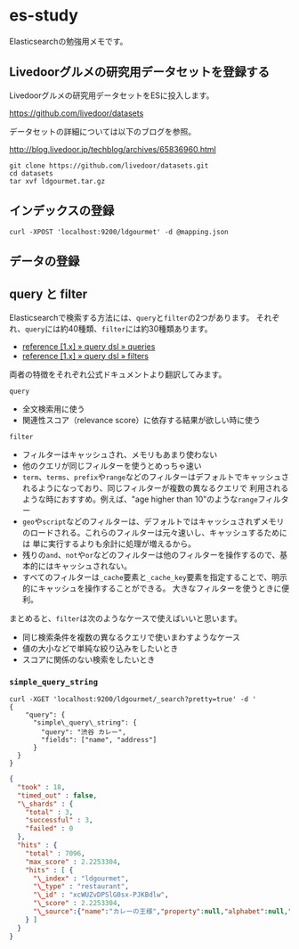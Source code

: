 # es-study #

Elasticsearchの勉強用メモです。

## Livedoorグルメの研究用データセットを登録する ##

Livedoorグルメの研究用データセットをESに投入します。

https://github.com/livedoor/datasets

データセットの詳細については以下のブログを参照。

http://blog.livedoor.jp/techblog/archives/65836960.html

```Shell
git clone https://github.com/livedoor/datasets.git
cd datasets
tar xvf ldgourmet.tar.gz
```

## インデックスの登録 ##

```Shell
curl -XPOST 'localhost:9200/ldgourmet' -d @mapping.json
```

## データの登録 ##

## query と filter ##

Elasticsearchで検索する方法には、`query`と`filter`の2つがあります。
それぞれ、`query`には約40種類、`filter`には約30種類あります。

- [reference [1.x] » query dsl » queries](http://www.elasticsearch.org/guide/en/elasticsearch/reference/current/query-dsl-queries.html)
- [reference [1.x] » query dsl » filters](http://www.elasticsearch.org/guide/en/elasticsearch/reference/current/query-dsl-filters.html)

両者の特徴をそれぞれ公式ドキュメントより翻訳してみます。

`query`
- 全文検索用に使う
- 関連性スコア（relevance score）に依存する結果が欲しい時に使う

`filter`
- フィルターはキャッシュされ、メモリもあまり使わない
- 他のクエリが同じフィルターを使うとめっちゃ速い
- `term`、`terms`、`prefix`や`range`などのフィルターはデフォルトでキャッシュされるようになっており、同じフィルターが複数の異なるクエリで
利用されるような時におすすめ。例えば、"age higher than 10"のような`range`フィルター
- `geo`や`script`などのフィルターは、デフォルトではキャッシュされずメモリのロードされる。これらのフィルターは元々速いし、キャッシュするためには
単に実行するよりも余計に処理が増えるから。
- 残りの`and`、`not`や`or`などのフィルターは他のフィルターを操作するので、基本的にはキャッシュされない。
- すべてのフィルターは`_cache`要素と`_cache_key`要素を指定することで、明示的にキャッシュを操作することができる。
大きなフィルターを使うときに便利。

まとめると、`filter`は次のようなケースで使えばいいと思います。
- 同じ検索条件を複数の異なるクエリで使いまわすようなケース
- 値の大小などで単純な絞り込みをしたいとき
- スコアに関係のない検索をしたいとき

### `simple_query_string` ###

```Shell
curl -XGET 'localhost:9200/ldgourmet/_search?pretty=true' -d '
{
	"query": {
	  "simple\_query\_string": {
	    "query": "渋谷 カレー",
	    "fields": ["name", "address"]
	  }
  }
}
```

```JSON
{
  "took" : 18,
  "timed_out" : false,
  "\_shards" : {
    "total" : 3,
    "successful" : 3,
    "failed" : 0
  },
  "hits" : {
    "total" : 7096,
    "max_score" : 2.2253304,
    "hits" : [ {
      "\_index" : "ldgourmet",
      "\_type" : "restaurant",
      "\_id" : "xcWUZvDPSlG0sx-PJKBdlw",
      "\_score" : 2.2253304,
      "\_source":{"name":"カレーの王様","property":null,"alphabet":null,"name\_kana":"かれーのおうさま","pref\_id":"13","area\_id":"5","station\_id1":"2248","station\_time1":"6","station\_distance1":"476","station\_id2":"3168","station\_time2":"12","station\_distance2":"974","station\_id3":"2340","station\_time3":"16","station\_distance3":"1271","category\_id1":"408","category\_id2":"218","category\_id3":"0","category\_id4":"0","category\_id5":"0","zip":null,"address":"渋谷区渋谷1-16-14渋谷地下鉄ビルディング1F","north\_latitude":"35.39.29.956","east\_longitude":"139.42.21.002","description":null,"purpose":null,"open\_morning":"1","open\_lunch":"1","open\_late":"0","photo\_count":"0","special\_count":"0","menu\_count":"0","fan\_count":"0","access\_count":"524","created\_on":"2009-03-12 10:45:58","modified_on":"2011-04-20 18:30:20","closed":"0"}
    } ]
  }
}
```